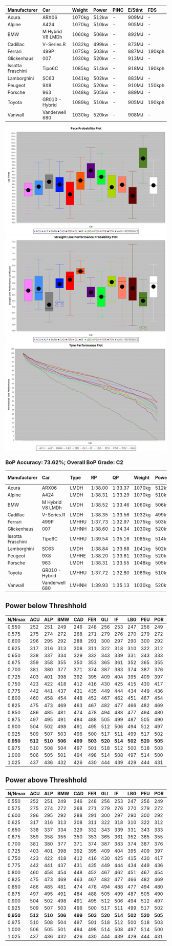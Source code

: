 |Manufacturer|Car|Weight|Power|PINC|E/Stint|FDS|
|:-|:-|:-|:-|:-|:-|:-|
|Acura|ARX06|1070kg|512kw|-|909MJ|-|
|Alpine|A424|1070kg|510kw|-|905MJ|-|
|BMW|M Hybrid V8 LMDh|1060kg|506kw|-|892MJ|-|
|Cadillac|V-Series.R|1032kg|499kw|-|873MJ|-|
|Ferrari|499P|1075kg|503kw|-|887MJ|190kph|
|Glickenhaus|007|1030kg|520kw|-|913MJ|-|
|Issotta Fraschini|Tipo6C|1085kg|514kw|-|918MJ|190kph|
|Lamborghini|SC63|1041kg|502kw|-|883MJ|-|
|Peugeot|9X8|1030kg|520kw|-|910MJ|150kph|
|Porsche|963|1048kg|505kw|-|889MJ|-|
|Toyota|GR010 - Hybrid|1089kg|510kw|-|905MJ|190kph|
|Vanwall|Vanderwell 680|1030kg|520kw|-|908MJ|-|

![PACECHART](./IMG/CUSTOM.png)
![STRAIGHTLINEPERFORMANCECHART](./IMG/CUSTOM_sp.png)
![TYREPERFORMANCECHART](./IMG/CUSTOM_tw.png)

### BoP Accuracy: 73.62%; Overall BoP Grade: C2
|Manufacturer|Car|Type|RP|QP|Weight|Power¹|Threshhold|PINC|Power²|E/Stint|AVG Vmax|FDS|RDLC|L/Stint|BOP-Grade|ModelAccuracy|ModelPoints|Match%|
|:-|:-|:-|:-|:-|:-|:-|:-|:-|:-|:-|:-|:-|:-|:-|:-|:-|:-|:-|
|Acura|ARX06|LMDH|1:38.00|1:33.37|1070kg|512kw|210.0kph|-|512kw|909MJ|313.22kph|-|1.00|29|-E1|100.00%|995|59.38%|
|Alpine|A424|LMDH|1:38.31|1:33.29|1070kg|510kw|210.0kph|-|510kw|905MJ|313.60kph|-|1.00|29|~A1|81.46%|523|100.00%|
|BMW|M Hybrid V8 LMDh|LMDH|1:38.52|1:33.46|1060kg|506kw|210.0kph|-|506kw|892MJ|309.17kph|-|1.01|29|~A1|98.60%|1690|100.00%|
|Cadillac|V-Series.R|LMDH|1:38.35|1:33.56|1032kg|499kw|210.0kph|-|499kw|873MJ|314.57kph|-|1.03|29|-A2|98.38%|1765|94.13%|
|Ferrari|499P|LMHHU|1:37.73|1:32.97|1075kg|503kw|210.0kph|-|503kw|887MJ|315.36kph|190kph|1.02|29|-D2|92.24%|2247|60.49%|
|Glickenhaus|007|LMHNH|1:38.60|1:34.34|1030kg|520kw|210.0kph|-|520kw|913MJ|320.65kph|-|0.96|29|+B2|96.18%|554|83.85%|
|Issotta Fraschini|Tipo6C|LMHHU|1:39.54|1:35.16|1085kg|514kw|210.0kph|-|514kw|918MJ|312.30kph|190kph|1.02|29|+Ω1|66.67%|96|31.50%|
|Lamborghini|SC63|LMDH|1:38.84|1:33.68|1041kg|502kw|210.0kph|-|502kw|883MJ|311.80kph|-|1.05|29|+C1|96.77%|419|76.21%|
|Peugeot|9X8|LMHHE|1:38.20|1:33.61|1030kg|520kw|210.0kph|-|520kw|910MJ|317.14kph|150kph|1.04|29|-A2|87.65%|1795|90.42%|
|Porsche|963|LMDH|1:38.31|1:33.55|1048kg|505kw|210.0kph|-|505kw|889MJ|314.59kph|-|1.02|29|-A2|96.81%|5438|92.72%|
|Toyota|GR010 - Hybrid|LMHHU|1:37.72|1:32.80|1089kg|510kw|210.0kph|-|510kw|905MJ|313.01kph|190kph|1.01|29|-D2|86.04%|1751|62.13%|
|Vanwall|Vanderwell 680|LMHNH|1:39.93|1:35.13|1030kg|520kw|210.0kph|-|520kw|908MJ|311.55kph|-|1.02|29|+Ω1|91.42%|501|32.55%|

## Power below Threshhold
|N/Nmax|ACU|ALP|BMW|CAD|FER|GLI|IF|LBG|PEU|POR|TOY|VAN|
|:-|:-|:-|:-|:-|:-|:-|:-|:-|:-|:-|:-|:-|
|0.550|252|251|249|246|248|256|253|247|256|249|251|256|
|0.575|275|274|272|268|271|279|276|270|279|272|274|279|
|0.600|296|295|292|288|291|300|297|290|300|292|295|300|
|0.625|317|316|313|308|311|322|318|310|322|312|316|322|
|0.650|338|337|334|329|332|343|339|331|343|333|337|343|
|0.675|359|358|355|350|353|365|361|352|365|355|358|365|
|0.700|381|380|377|371|374|387|383|374|387|376|380|387|
|0.725|403|401|398|392|395|409|404|395|409|397|401|409|
|0.750|423|422|418|412|416|430|425|415|430|417|422|430|
|0.775|442|441|437|431|435|449|444|434|449|436|441|449|
|0.800|460|458|454|448|452|467|462|451|467|454|458|467|
|0.825|475|473|469|463|467|482|477|466|482|469|473|482|
|0.850|486|485|481|474|478|494|488|477|494|480|485|494|
|0.875|497|495|491|484|488|505|499|487|505|490|495|505|
|0.900|504|502|498|491|495|512|506|494|512|497|502|512|
|0.925|509|507|503|496|500|517|511|499|517|502|507|517|
|**0.950**|**512**|**510**|**506**|**499**|**503**|**520**|**514**|**502**|**520**|**505**|**510**|**520**|
|0.975|510|508|504|497|501|518|512|500|518|503|508|518|
|1.000|506|505|501|494|498|514|508|497|514|500|505|514|
|1.025|437|436|432|426|430|444|439|429|444|431|436|444|

## Power above Threshhold
|N/Nmax|ACU|ALP|BMW|CAD|FER|GLI|IF|LBG|PEU|POR|TOY|VAN|
|:-|:-|:-|:-|:-|:-|:-|:-|:-|:-|:-|:-|:-|
|0.550|252|251|249|246|248|256|253|247|256|249|251|256|
|0.575|275|274|272|268|271|279|276|270|279|272|274|279|
|0.600|296|295|292|288|291|300|297|290|300|292|295|300|
|0.625|317|316|313|308|311|322|318|310|322|312|316|322|
|0.650|338|337|334|329|332|343|339|331|343|333|337|343|
|0.675|359|358|355|350|353|365|361|352|365|355|358|365|
|0.700|381|380|377|371|374|387|383|374|387|376|380|387|
|0.725|403|401|398|392|395|409|404|395|409|397|401|409|
|0.750|423|422|418|412|416|430|425|415|430|417|422|430|
|0.775|442|441|437|431|435|449|444|434|449|436|441|449|
|0.800|460|458|454|448|452|467|462|451|467|454|458|467|
|0.825|475|473|469|463|467|482|477|466|482|469|473|482|
|0.850|486|485|481|474|478|494|488|477|494|480|485|494|
|0.875|497|495|491|484|488|505|499|487|505|490|495|505|
|0.900|504|502|498|491|495|512|506|494|512|497|502|512|
|0.925|509|507|503|496|500|517|511|499|517|502|507|517|
|**0.950**|**512**|**510**|**506**|**499**|**503**|**520**|**514**|**502**|**520**|**505**|**510**|**520**|
|0.975|510|508|504|497|501|518|512|500|518|503|508|518|
|1.000|506|505|501|494|498|514|508|497|514|500|505|514|
|1.025|437|436|432|426|430|444|439|429|444|431|436|444|
